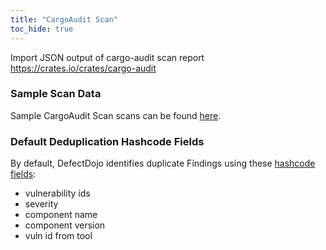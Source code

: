 ```yaml
---
title: "CargoAudit Scan"
toc_hide: true
---
```

Import JSON output of cargo-audit scan report <https://crates.io/crates/cargo-audit>

### Sample Scan Data
Sample CargoAudit Scan scans can be found [here](https://github.com/DefectDojo/django-DefectDojo/tree/master/unittests/scans/cargo_audit).

### Default Deduplication Hashcode Fields
By default, DefectDojo identifies duplicate Findings using these [hashcode fields](https://docs.defectdojo.com/en/working_with_findings/finding_deduplication/about_deduplication/):

- vulnerability ids
- severity
- component name
- component version
- vuln id from tool
